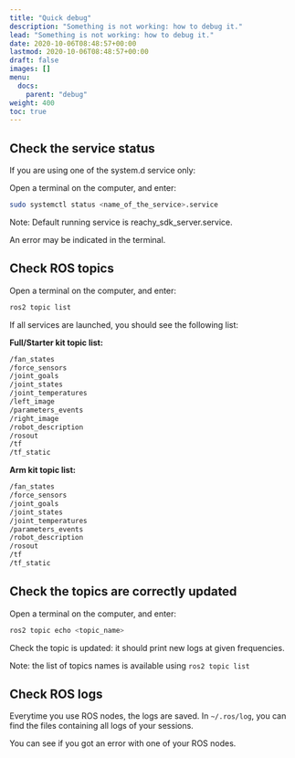 ```yaml
---
title: "Quick debug"
description: "Something is not working: how to debug it."
lead: "Something is not working: how to debug it."
date: 2020-10-06T08:48:57+00:00
lastmod: 2020-10-06T08:48:57+00:00
draft: false
images: []
menu:
  docs:
    parent: "debug"
weight: 400
toc: true
---
```


## Check the service status
If you are using one of the system.d service only:

Open a terminal on the computer, and enter:
```bash
sudo systemctl status <name_of_the_service>.service
```

Note: Default running service is reachy_sdk_server.service.

An error may be indicated in the terminal.

## Check ROS topics
Open a terminal on the computer, and enter:
```bash
ros2 topic list
```

If all services are launched, you should see the following list:  

**Full/Starter kit topic list:**
```bash
/fan_states
/force_sensors
/joint_goals
/joint_states
/joint_temperatures
/left_image
/parameters_events
/right_image
/robot_description
/rosout
/tf
/tf_static
```

**Arm kit topic list:**
```bash
/fan_states
/force_sensors
/joint_goals
/joint_states
/joint_temperatures
/parameters_events
/robot_description
/rosout
/tf
/tf_static
```

## Check the topics are correctly updated
Open a terminal on the computer, and enter:
```bash
ros2 topic echo <topic_name>
```

Check the topic is updated: it should print new logs at given frequencies.

Note: the list of topics names is available using `ros2 topic list`

## Check ROS logs
Everytime you use ROS nodes, the logs are saved.
In `~/.ros/log`, you can find the files containing all logs of your sessions.

You can see if you got an error with one of your ROS nodes.
